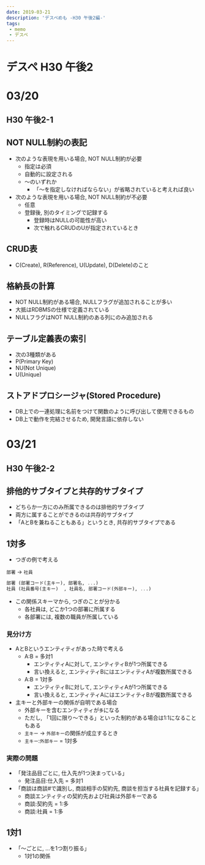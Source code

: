 ```yaml
---
date: 2019-03-21
description: 'デスペめも -H30 午後2編-'
tags: 
 - memo
 - デスペ
---
```


# デスペ H30 午後2

# 03/20
## H30 午後2-1
## NOT NULL制約の表記
 - 次のような表現を用いる場合, NOT NULL制約が必要
   - 指定は必須
   - 自動的に設定される
   - 〜のいずれか
     - 「〜を指定しなければならない」が省略されていると考えれば良い
 - 次のような表現を用いる場合, NOT NULL制約が不必要
   - 任意
   - 登録後, 別のタイミングで記録する
     - 登録時はNULLの可能性が高い
     - 次で触れるCRUDのUが指定されているとき
## CRUD表
 - C(Create), R(Reference), U(Update), D(Delete)のこと
## 格納長の計算
 - NOT NULL制約がある場合, NULLフラグが追加されることが多い
 - 大抵はRDBMSの仕様で定義されている
 - NULLフラグはNOT NULL制約のある列にのみ追加される
## テーブル定義表の索引
 - 次の3種類がある
  - P(Primary Key)
  - NU(Not Unique)
  - U(Unique)

 ## ストアドプロシージャ(Stored Procedure)
 - DB上での一連処理に名前をつけて関数のように呼び出して使用できるもの
 - DB上で動作を完結させるため, 開発言語に依存しない

# 03/21
## H30 午後2-2
## 排他的サブタイプと共存的サブタイプ
 - どちらか一方にのみ所属できるのは排他的サブタイプ
 - 両方に属することができるのは共存的サブタイプ
 - 「AとBを兼ねることもある」というとき, 共存的サブタイプである

## 1対多
 - つぎの例で考える

`部署` $\rightarrow$ `社員`
```sql
部署 (部署コード(主キー), 部署名, ...)
社員 (社員番号(主キー)  , 社員名, 部署コード(外部キー), ...) 
```

 - この関係スキーマから, つぎのことが分かる
   - 各社員は, どこか1つの部署に所属する
   - 各部署には, 複数の職員が所属している

### 見分け方
 - AとBというエンティティがあった時で考える
   - A:B = 多対1
     - エンティティAに対して, エンティティBが1つ所属できる
     - 言い換えると, エンティティBにはエンティティAが複数所属できる
   - A:B = 1対多
     - エンティティBに対して, エンティティAが1つ所属できる
     - 言い換えると, エンティティAにはエンティティBが複数所属できる
 - 主キーと外部キーの関係が自明である場合
   - 外部キーを含むエンティティが`多`になる
   - ただし, 「1回に限り〜できる」といった制約がある場合は1:1になることもある
   - `主キー` $\rightarrow$ `外部キー`の関係が成立するとき
   - `主キー`:`外部キー` = 1対多

### 実際の問題
 - 「発注品目ごとに, 仕入先が1つ決まっている」
   - 発注品目:仕入先 = 多対1
 - 「商談は商談#で識別し, 商談相手の契約先, 商談を担当する社員を記録する」
   - 商談エンティティの契約先および社員は外部キーである
   - 商談:契約先 = 1:多 
   - 商談:社員 = 1:多

## 1対1
 - 「〜ごとに, ...を1つ割り振る」
   - 1対1の関係
